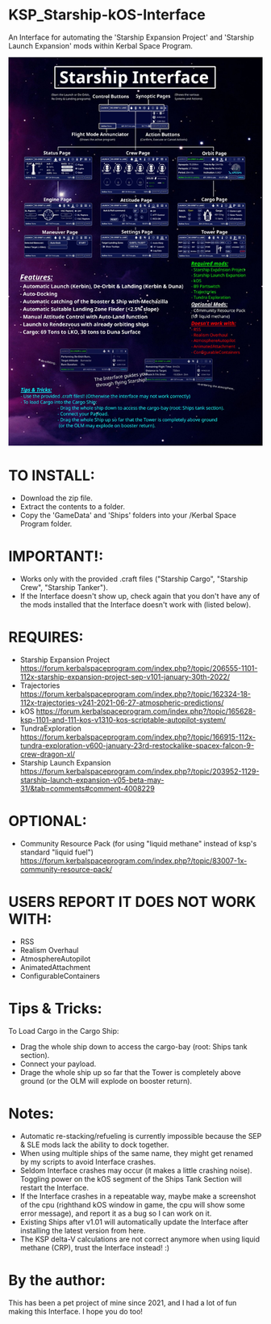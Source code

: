 # KSP_Starship-kOS-Interface
An Interface for automating the 'Starship Expansion Project' and 'Starship Launch Expansion' mods within Kerbal Space Program.

![Alt text](/Infographic.jpg)

# TO INSTALL:
- Download the zip file.
- Extract the contents to a folder.
- Copy the 'GameData' and 'Ships' folders into your /Kerbal Space Program folder.


# IMPORTANT!:
- Works only with the provided .craft files ("Starship Cargo", "Starship Crew", "Starship Tanker").
- If the Interface doesn't show up, check again that you don't have any of the mods installed that the Interface doesn't work with (listed below).

# REQUIRES:
- Starship Expansion Project
    https://forum.kerbalspaceprogram.com/index.php?/topic/206555-1101-112x-starship-expansion-project-sep-v101-january-30th-2022/
- Trajectories
    https://forum.kerbalspaceprogram.com/index.php?/topic/162324-18-112x-trajectories-v241-2021-06-27-atmospheric-predictions/
- kOS
    https://forum.kerbalspaceprogram.com/index.php?/topic/165628-ksp-1101-and-111-kos-v1310-kos-scriptable-autopilot-system/
- TundraExploration
    https://forum.kerbalspaceprogram.com/index.php?/topic/166915-112x-tundra-exploration-v600-january-23rd-restockalike-spacex-falcon-9-crew-dragon-xl/
- Starship Launch Expansion
    https://forum.kerbalspaceprogram.com/index.php?/topic/203952-1129-starship-launch-expansion-v05-beta-may-31/&tab=comments#comment-4008229

# OPTIONAL:
- Community Resource Pack (for using "liquid methane" instead of ksp's standard "liquid fuel")
    https://forum.kerbalspaceprogram.com/index.php?/topic/83007-1x-community-resource-pack/

# USERS REPORT IT DOES NOT WORK WITH:
- RSS
- Realism Overhaul
- AtmosphereAutopilot
- AnimatedAttachment
- ConfigurableContainers

# Tips & Tricks:
To Load Cargo in the Cargo Ship:
- Drag the whole ship down to access the cargo-bay (root: Ships tank section).
- Connect your payload.
- Drage the whole ship up so far that the Tower is completely above ground (or the OLM will explode on booster return).


# Notes:
- Automatic re-stacking/refueling is currently impossible because the SEP & SLE mods lack the ability to dock together.
- When using multiple ships of the same name, they might get renamed by my scripts to avoid Interface crashes.
- Seldom Interface crashes may occur (it makes a little crashing noise). Toggling power on the kOS segment of the Ships Tank Section will restart the Interface.
- If the Interface crashes in a repeatable way, maybe make a screenshot of the cpu (righthand kOS window in game, the cpu will show some error message), and report it as a bug so I can work on it.
- Existing Ships after v1.01 will automatically update the Interface after installing the latest version from here.
- The KSP delta-V calculations are not correct anymore when using liquid methane (CRP), trust the Interface instead! :)



# By the author:
This has been a pet project of mine since 2021, and I had a lot of fun making this Interface. I hope you do too!
